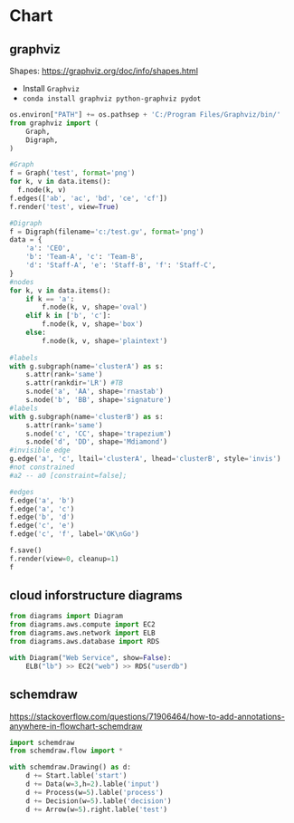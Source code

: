 # Chart

## graphviz
Shapes: 
https://graphviz.org/doc/info/shapes.html

- Install `Graphviz`
- `conda install graphviz python-graphviz pydot`
```py
os.environ["PATH"] += os.pathsep + 'C:/Program Files/Graphviz/bin/'
from graphviz import (
    Graph,
    Digraph,
)

#Graph
f = Graph('test', format='png')
for k, v in data.items():
  f.node(k, v)
f.edges(['ab', 'ac', 'bd', 'ce', 'cf'])
f.render('test', view=True)

#Digraph
f = Digraph(filename='c:/test.gv', format='png')
data = {
    'a': 'CEO',
    'b': 'Team-A', 'c': 'Team-B',
    'd': 'Staff-A', 'e': 'Staff-B', 'f': 'Staff-C', 
}
#nodes
for k, v in data.items():
    if k == 'a':
        f.node(k, v, shape='oval')        
    elif k in ['b', 'c']:
        f.node(k, v, shape='box')
    else:
        f.node(k, v, shape='plaintext')
        
#labels
with g.subgraph(name='clusterA') as s:
    s.attr(rank='same')
    s.attr(rankdir='LR') #TB
    s.node('a', 'AA', shape='rnastab')
    s.node('b', 'BB', shape='signature')
#labels
with g.subgraph(name='clusterB') as s:
    s.attr(rank='same')
    s.node('c', 'CC', shape='trapezium')
    s.node('d', 'DD', shape='Mdiamond')  
#invisible edge    
g.edge('a', 'c', ltail='clusterA', lhead='clusterB', style='invis')
#not constrained
#a2 -- a0 [constraint=false];

#edges
f.edge('a', 'b')
f.edge('a', 'c')
f.edge('b', 'd')
f.edge('c', 'e')
f.edge('c', 'f', label='OK\nGo')

f.save()
f.render(view=0, cleanup=1)
f
```

## cloud inforstructure diagrams
```py
from diagrams import Diagram
from diagrams.aws.compute import EC2
from diagrams.aws.network import ELB
from diagrams.aws.database import RDS

with Diagram("Web Service", show=False):
    ELB("lb") >> EC2("web") >> RDS("userdb")
```

## schemdraw
https://stackoverflow.com/questions/71906464/how-to-add-annotations-anywhere-in-flowchart-schemdraw
```py
import schemdraw
from schemdraw.flow import *

with schemdraw.Drawing() as d:
    d += Start.lable('start')
    d += Data(w=3,h=2).lable('input')
    d += Process(w=5).lable('process')
    d += Decision(w=5).lable('decision')
    d += Arrow(w=5).right.lable('test')
```
